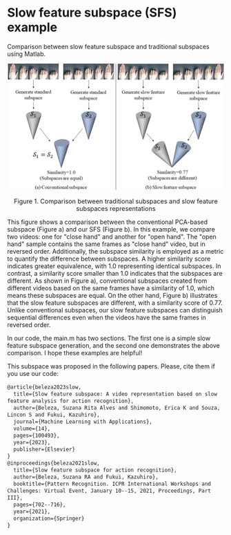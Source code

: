 # Slow feature subspace (SFS) example
Comparison between slow feature subspace and traditional subspaces using Matlab.

<div align="center">
  <img src="https://github.com/suzana-rita/slow-feature-subspace-example/blob/9fd34c02c794f52594ddb4806b8261b25c672929/problem-explanation-graph.png" width="700px">
  <p style="font-size:1.5vw;"> Figure 1. Comparison between traditional subspaces and slow feature subspaces representations</p>
</div>


This figure shows a comparison between the conventional PCA-based subspace (Figure a) and our SFS (Figure b). In this example, we compare two videos: one for "close hand" and another for "open hand". The "open hand" sample contains the same frames as "close hand" video, but in reversed order. Additionally, the subspace similarity is employed as a metric to quantify the difference between subspaces. A higher similarity score indicates greater equivalence, with 1.0 representing identical subspaces. In contrast, a similarity score smaller than 1.0 indicates that the subspaces are different. As shown in Figure a), conventional subspaces created from different videos based on the same frames have a similarity of 1.0, which means these subspaces are equal. On the other hand, Figure b) illustrates that the slow feature subspaces are different, with a similarity score of 0.77. Unlike conventional subspaces, our slow feature subspaces can distinguish sequential differences even when the videos have the same frames in reversed order.

In our code, the main.m has two sections. The first one is a simple slow feature subspace generation, and the second one demonstrates the above comparison. I hope these examples are helpful!


This subspace was proposed in the following papers. Please, cite them if you use our code:
```
@article{beleza2023slow,
  title={Slow feature subspace: A video representation based on slow feature analysis for action recognition},
  author={Beleza, Suzana Rita Alves and Shimomoto, Erica K and Souza, Lincon S and Fukui, Kazuhiro},
  journal={Machine Learning with Applications},
  volume={14},
  pages={100493},
  year={2023},
  publisher={Elsevier}
}
@inproceedings{beleza2021slow,
  title={Slow feature subspace for action recognition},
  author={Beleza, Suzana RA and Fukui, Kazuhiro},
  booktitle={Pattern Recognition. ICPR International Workshops and Challenges: Virtual Event, January 10--15, 2021, Proceedings, Part III},
  pages={702--716},
  year={2021},
  organization={Springer}
}
```